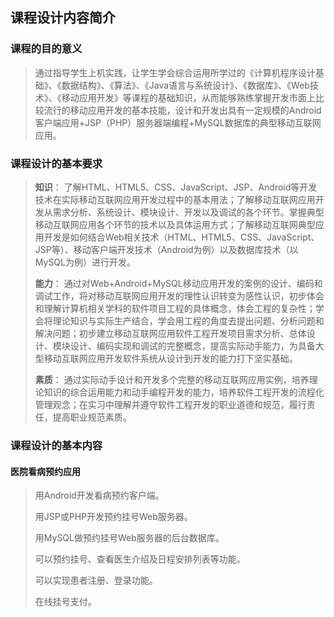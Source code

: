 ## 课程设计内容简介

### 课程的目的意义

> 通过指导学生上机实践，让学生学会综合运用所学过的《计算机程序设计基础》、《数据结构》、《算法》、《Java语言与系统设计》、《数据库》、《Web技术》、《移动应用开发》等课程的基础知识，从而能够熟练掌握开发市面上比较流行的移动应用开发的基本技能，设计和开发出具有一定规模的Android客户端应用+JSP（PHP）服务器端编程+MySQL数据库的典型移动互联网应用。

### 课程设计的基本要求

> **知识**：
> 了解HTML、HTML5、CSS、JavaScript、JSP、Android等开发技术在实际移动互联网应用开发过程中的基本用法；了解移动互联网应用开发从需求分析、系统设计、模块设计、开发以及调试的各个环节。掌握典型移动互联网应用各个环节的技术以及具体运用方式；了解移动互联网典型应用开发是如何结合Web相关技术（HTML、HTML5、CSS、JavaScript、JSP等）、移动客户端开发技术（Android为例）以及数据库技术（以MySQL为例）进行开发。
>
> **能力**：
> 通过对Web+Android+MySQL移动应用开发的案例的设计、编码和调试工作，将对移动互联网应用开发的理性认识转变为感性认识，初步体会和理解计算机相关学科的软件项目工程的具体概念，体会工程的复杂性；学会将理论知识与实际生产结合，学会用工程的角度去提出问题、分析问题和解决问题；初步建立移动互联网应用软件工程开发项目需求分析、总体设计、模块设计、编码实现和调试的完整概念，提高实际动手能力，为具备大型移动互联网应用开发软件系统从设计到开发的能力打下坚实基础。
>
> **素质**：
> 通过实际动手设计和开发多个完整的移动互联网应用实例，培养理论知识的综合运用能力和动手编程开发的能力，培养软件工程开发的流程化管理观念；在实习中理解并遵守软件工程开发的职业道德和规范，履行责任，提高职业规范素质。

### 课程设计的基本内容

#### 医院看病预约应用

> 用Android开发看病预约客户端。
>
> 用JSP或PHP开发预约挂号Web服务器。
>
> 用MySQL做预约挂号Web服务器的后台数据库。
>
> 可以预约挂号、查看医生介绍及日程安排列表等功能。
>
> 可以实现患者注册、登录功能。
>
> 在线挂号支付。